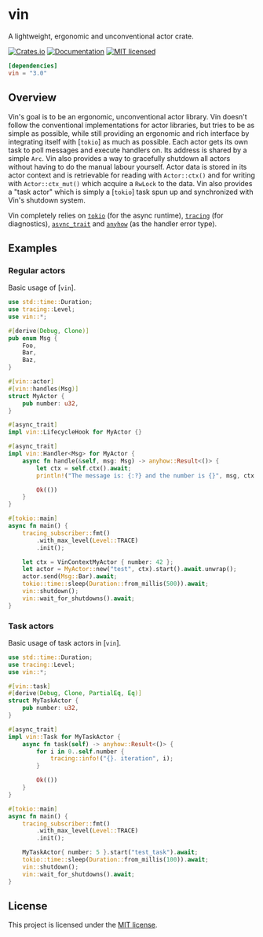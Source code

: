 # vin
A lightweight, ergonomic and unconventional actor crate.

[![Crates.io][crates-badge]][crates-url] [![Documentation][docs-badge]][docs-url] [![MIT licensed][mit-badge]][mit-url]

[crates-badge]: https://img.shields.io/crates/d/vin
[crates-url]: https://crates.io/crates/vin
[docs-badge]: https://img.shields.io/docsrs/vin
[docs-url]: https://docs.rs/vin
[mit-badge]: https://img.shields.io/badge/license-MIT-blue.svg
[mit-url]: LICENSE

```toml
[dependencies]
vin = "3.0"
```

## Overview

Vin's goal is to be an ergonomic, unconventional actor library. Vin doesn't follow the conventional implementations for actor libraries, but tries to be as simple as possible, while still providing an ergonomic and rich interface by integrating itself with [`tokio`] as much as possible. Each actor gets its own task to poll messages and execute handlers on. Its address is shared by a simple `Arc`. Vin also provides a way to gracefully shutdown all actors without having to do the manual labour yourself. Actor data is stored in its actor context and is retrievable for reading with `Actor::ctx()` and for writing with `Actor::ctx_mut()` which acquire a `RwLock` to the data. Vin also provides a "task actor" which is simply a [`tokio`] task spun up and synchronized with Vin's shutdown system.

Vin completely relies on [`tokio`](https://github.com/tokio-rs/tokio) (for the async runtime), [`tracing`](https://github.com/tokio-rs/tracing) (for diagnostics), [`async_trait`](https://github.com/dtolnay/async-trait) and [`anyhow`](https://github.com/dtolnay/anyhow) (as the handler error type).

## Examples

### Regular actors
Basic usage of [`vin`].

```rust
use std::time::Duration;
use tracing::Level;
use vin::*;

#[derive(Debug, Clone)]
pub enum Msg {
    Foo,
    Bar,
    Baz,
}

#[vin::actor]
#[vin::handles(Msg)]
struct MyActor {
    pub number: u32,
}

#[async_trait]
impl vin::LifecycleHook for MyActor {}

#[async_trait]
impl vin::Handler<Msg> for MyActor {
    async fn handle(&self, msg: Msg) -> anyhow::Result<()> {
        let ctx = self.ctx().await;
        println!("The message is: {:?} and the number is {}", msg, ctx.number);

        Ok(())
    }
}

#[tokio::main]
async fn main() {
    tracing_subscriber::fmt()
        .with_max_level(Level::TRACE)
        .init();

    let ctx = VinContextMyActor { number: 42 };
    let actor = MyActor::new("test", ctx).start().await.unwrap();
    actor.send(Msg::Bar).await;
    tokio::time::sleep(Duration::from_millis(500)).await;
    vin::shutdown();
    vin::wait_for_shutdowns().await;
}
```

### Task actors
Basic usage of task actors in [`vin`].

```rust
use std::time::Duration;
use tracing::Level;
use vin::*;

#[vin::task]
#[derive(Debug, Clone, PartialEq, Eq)]
struct MyTaskActor {
    pub number: u32,
}

#[async_trait]
impl vin::Task for MyTaskActor {
    async fn task(self) -> anyhow::Result<()> {
        for i in 0..self.number {
            tracing::info!("{}. iteration", i);
        }

        Ok(())
    }
}

#[tokio::main]
async fn main() {
    tracing_subscriber::fmt()
        .with_max_level(Level::TRACE)
        .init();

    MyTaskActor{ number: 5 }.start("test_task").await;
    tokio::time::sleep(Duration::from_millis(100)).await;
    vin::shutdown();
    vin::wait_for_shutdowns().await;
}
```

## License

This project is licensed under the [MIT license](https://github.com/mscofield0/vin/blob/master/LICENSE).
